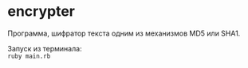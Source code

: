 # encrypter
Программа, шифратор текста одним из механизмов MD5 или SHA1.

Запуск из терминала: <br>
  `ruby main.rb`
